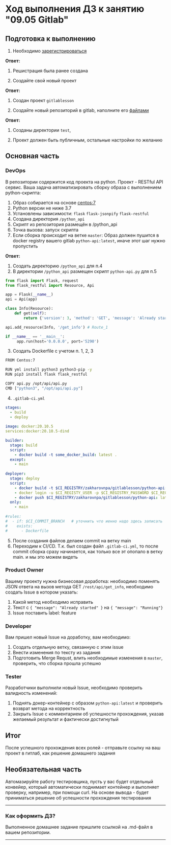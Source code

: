 # Ход выполнения ДЗ к занятию "09.05 Gitlab"

## Подготовка к выполнению

1. Необходимо [зарегистрироваться](https://about.gitlab.com/free-trial/)

**Ответ:**

1. Решистрация была ранее создана

2. Создайте свой новый проект

**Ответ:**

1. Создан проект `gitlablesson`

3. Создайте новый репозиторий в gitlab, наполните его [файлами](./repository)

**Ответ:**

1. Созданы директории `test`, 

4. Проект должен быть публичным, остальные настройки по желанию

## Основная часть

### DevOps

В репозитории содержится код проекта на python. Проект - RESTful API сервис. Ваша задача автоматизировать сборку образа с выполнением python-скрипта:
1. Образ собирается на основе [centos:7](https://hub.docker.com/_/centos?tab=tags&page=1&ordering=last_updated)
2. Python версии не ниже 3.7
3. Установлены зависимости: `flask` `flask-jsonpify` `flask-restful`
4. Создана директория `/python_api`
5. Скрипт из репозитория размещён в /python_api
6. Точка вызова: запуск скрипта
7. Если сборка происходит на ветке `master`: Образ должен пушится в docker registry вашего gitlab `python-api:latest`, иначе этот шаг нужно пропустить


**Ответ:**

1. Создать директорию `/python_api` для п.4
2. В директории `/python_api` размещен скрипт `python-api.py` для п.5

```py
from flask import Flask, request
from flask_restful import Resource, Api

app = Flask(__name__)
api = Api(app)

class Info(Resource):
    def get(self):
        return {'version': 3, 'method': 'GET', 'message': 'Already started'} # Fetches first column that is Employee ID

api.add_resource(Info, '/get_info') # Route_1

if __name__ == '__main__':
     app.run(host='0.0.0.0', port='5290')

```
3. Создать Dockerfile с учетом п. 1, 2, 3

```sh
FROM Centos:7

RUN yml install python3 python3-pip -y
RUN pip3 install flask flask_restful

COPY api.py /opt/api/api.py
CMD ["python3", "/opt/api/api.py"]

```

4. `.gitlab-ci.yml`

```yml
stages:
  - build
  - deploy
  
image: docker:20.10.5
services:docker:20.10.5-dind

builder:
  stage: build
  script:
    - docker build -t some_docker_build: latest .
  except:
    - main
    
deployer:
  stage: deploy
  script:
    - docker build -t $CI_REGISTRY/zakharovnpa/gitlablesson/python-api: latest
    - docker login -u $CI_REGISTY_USER -p $CI_REGISTRY_PASSWORD $CI_REGISTRY
    - docker push $CI_REGISTRY/zakharovnpa/gitlablesson/python-api: latest
  only:
    - main
    
#rules:
#  - if: $CI_COMMIT_BRANCH   # уточнить что иенно надо здесь записать
#    exists:
#      - Dockerfile

```

5. После создания файлов делаем commit на ветку main
6. Переходим к CI/CD. Т.к. был создан файл `.gitlab-ci.yml`, то после commit сборка сразу начинается, как только все эт опопало в ветку main. и мы это можем видеть

### Product Owner

Вашему проекту нужна бизнесовая доработка: необходимо поменять JSON ответа на вызов метода GET `/rest/api/get_info`, необходимо создать Issue в котором указать:
1. Какой метод необходимо исправить
2. Текст с `{ "message": "Already started" }` на `{ "message": "Running"}`
3. Issue поставить label: feature

### Developer

Вам пришел новый Issue на доработку, вам необходимо:
1. Создать отдельную ветку, связанную с этим issue
2. Внести изменения по тексту из задания
3. Подготовить Merge Requst, влить необходимые изменения в `master`, проверить, что сборка прошла успешно


### Tester

Разработчики выполнили новый Issue, необходимо проверить валидность изменений:
1. Поднять докер-контейнер с образом `python-api:latest` и проверить возврат метода на корректность
2. Закрыть Issue с комментарием об успешности прохождения, указав желаемый результат и фактически достигнутый

## Итог

После успешного прохождения всех ролей - отправьте ссылку на ваш проект в гитлаб, как решение домашнего задания

## Необязательная часть

Автомазируйте работу тестировщика, пусть у вас будет отдельный конвейер, который автоматически поднимает контейнер и выполняет проверку, например, при помощи curl. На основе вывода - будет приниматься решение об успешности прохождения тестирования

---

### Как оформить ДЗ?

Выполненное домашнее задание пришлите ссылкой на .md-файл в вашем репозитории.

---
